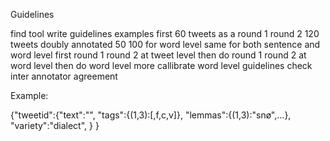 Guidelines



find tool
write guidelines
examples
first 
60 tweets as a round 1
round 2 120 tweets doubly annotated
50 100 for word level
same for both sentence and word level
first round 1 round 2 at tweet level
then do round 1 round 2 at word level
then do word level more
callibrate word level guidelines
check inter annotator agreement

Example:

{"tweetid":{"text":"",
            "tags":{(1,3):[,f,c,v]},
	    "lemmas":{(1,3):"snø",...},
	    "variety":"dialect",
	    }
}

